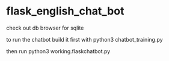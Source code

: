 # flask_english_chat_bot

check out db browser for sqlite

to run the chatbot
build it first with 
python3 chatbot_training.py

then run
python3 working.flaskchatbot.py
